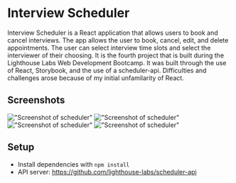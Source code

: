 # Interview Scheduler
Interview Scheduler is a React application that allows users to book and cancel interviews. The app allows the user to book, cancel, edit, and delete appointments. The user can select interview time slots and select the interviewer of their choosing. It is the fourth project that is built during the Lighthouse Labs Web Development Bootcamp. It was built through the use of React, Storybook, and the use of a scheduler-api. Difficulties and challenges arose because of my initial unfamilarity of React. 

## Screenshots
 
!["Screenshot of scheduler"](https://github.com/elliottthomlison/scheduler/blob/master/public/images/MainScreen.png?raw=true)
!["Screenshot of scheduler"](https://github.com/elliottthomlison/scheduler/blob/master/public/images/CreateNewInterview.png?raw=true)
!["Screenshot of scheduler"](https://github.com/elliottthomlison/scheduler/blob/master/public/images/DeleteAppt.png?raw=true)
!["Screenshot of scheduler"](https://github.com/elliottthomlison/scheduler/blob/master/public/images/InterviewHover.png?raw=true)

## Setup

- Install dependencies with `npm install`
- API server: https://github.com/lighthouse-labs/scheduler-api
